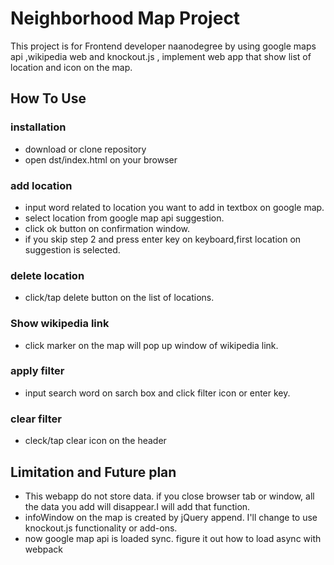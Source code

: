# Neighborhood Map Project
This project is for Frontend developer naanodegree by using google maps api ,wikipedia web and knockout.js , implement web app that show list of location and icon on the map.

## How To Use
### installation
* download or clone repository
* open dst/index.html on your browser

### add location
* input word related to location you want to add  in textbox on google map.
* select location from google map api suggestion.
* click ok button on confirmation window.
* if you skip step 2 and press enter key on keyboard,first location on suggestion is selected.

### delete location
* click/tap delete button on the list of locations.

### Show wikipedia link
* click marker on the map will pop up window of wikipedia link.

### apply filter
* input search word on sarch box  and click filter icon or enter key.
### clear filter
* cleck/tap clear icon on the header

## Limitation and Future plan
* This webapp do not store data. if you close browser tab or  window, all the data you add will disappear.I will add that function.
* infoWindow on the map is created by jQuery append. I'll change to use knockout.js functionality or add-ons.
* now google map api is loaded sync. figure it out how to load async with webpack
